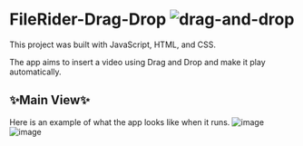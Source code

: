 # FileRider-Drag-Drop ![drag-and-drop](https://github.com/DarielEGM/FileRider-Drag-Drop/assets/123778387/ed929adb-295c-4ed8-80c6-568acc5e68bc)

This project was built with JavaScript, HTML, and CSS.

The app aims to insert a video using Drag and Drop and make it play automatically.

## ✨**Main View**✨

Here is an example of what the app looks like when it runs.
![image](https://github.com/DarielEGM/FileRider-Drag-Drop/assets/123778387/53e3c6bc-5128-4a72-94a7-b1ebb95dc81b)
![image](https://github.com/DarielEGM/FileRider-Drag-Drop/assets/123778387/ae835ed1-d668-45fd-b4fc-2a7683c55f4f)

